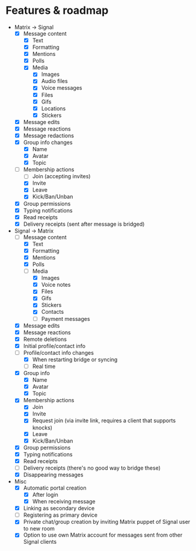 # Features & roadmap

* Matrix → Signal
  * [x] Message content
    * [x] Text
    * [x] Formatting
    * [x] Mentions
    * [x] Polls
    * [x] Media
      * [x] Images
      * [x] Audio files
      * [x] Voice messages
      * [x] Files
      * [x] Gifs
      * [x] Locations
      * [x] Stickers
  * [x] Message edits
  * [x] Message reactions
  * [x] Message redactions
  * [x] Group info changes
    * [x] Name
    * [x] Avatar
    * [x] Topic
  * [ ] Membership actions
    * [ ] Join (accepting invites)
    * [x] Invite
    * [x] Leave
    * [x] Kick/Ban/Unban
  * [x] Group permissions
  * [x] Typing notifications
  * [x] Read receipts
  * [x] Delivery receipts (sent after message is bridged)
* Signal → Matrix
  * [ ] Message content
    * [x] Text
    * [x] Formatting
    * [x] Mentions
    * [x] Polls
    * [ ] Media
      * [x] Images
      * [x] Voice notes
      * [x] Files
      * [x] Gifs
      * [x] Stickers
      * [x] Contacts
      * [ ] Payment messages
  * [x] Message edits
  * [x] Message reactions
  * [x] Remote deletions
  * [x] Initial profile/contact info
  * [ ] Profile/contact info changes
    * [x] When restarting bridge or syncing
    * [ ] Real time
  * [x] Group info
    * [x] Name
    * [x] Avatar
    * [x] Topic
  * [x] Membership actions
    * [x] Join
    * [x] Invite
    * [x] Request join (via invite link, requires a client that supports knocks)
    * [x] Leave
    * [x] Kick/Ban/Unban
  * [x] Group permissions
  * [x] Typing notifications
  * [x] Read receipts
  * [ ] Delivery receipts (there's no good way to bridge these)
  * [x] Disappearing messages
* Misc
  * [x] Automatic portal creation
    * [x] After login
    * [x] When receiving message
  * [x] Linking as secondary device
  * [ ] Registering as primary device
  * [x] Private chat/group creation by inviting Matrix puppet of Signal user to new room
  * [x] Option to use own Matrix account for messages sent from other Signal clients
